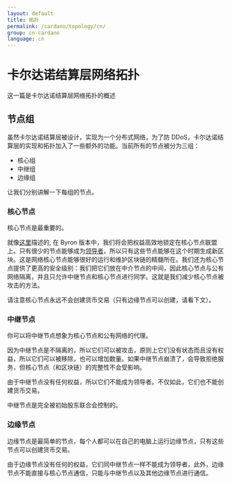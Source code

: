 ```yaml
---
layout: default
title: 拓扑
permalink: /cardano/topology/cn/
group: cn-cardano
language: cn
---
```

<!-- Reviewed at ba744590c89d8ffa6d6f0919ec11f52202a6d8f2 -->

# 卡尔达诺结算层网络拓扑

这一篇是卡尔达诺结算层网络拓扑的概述

## 节点组

虽然卡尔达诺结算层被设计，实现为一个分布式网络，为了防 DDoS，卡尔达诺结算层的实现和拓扑加入了一些额外的功能。当前所有的节点被分为三组：

* 核心组
* 中继组
* 边缘组


让我们分别讲解一下每组的节点。

### 核心节点

核心节点是最重要的。

就像[这里](/timeline/bootstrap/#stake-locking)描述的, 在 Byron 版本中，我们将会把权益高效地锁定在核心节点联盟上。只有很少的节点能够成为[领导者](/glossary/#slot-leader)，所以只有这些节点能够在这个时期生成新区块。这是网络核心节点能够很好的运行和维护区块链的精髓所在。我们还为核心节点提供了更高的安全级别：我们把它们放在中介节点的中间，因此核心节点与公有网络隔离，并且只允许中继节点和核心节点进行同学。这就是我们减少核心节点被攻击的方法。

请注意核心节点永远不会创建货币交易（只有边缘节点可以创建，请看下文）。

### 中继节点

你可以将中继节点想象为核心节点和公有网络的代理。

因为中继节点是不隔离的，所以它们可以被攻击，原则上它们没有状态而且没有权益，所以它们可以被移除，也可以增加数量。如果中继节点崩溃了，会导致拒绝服务，但核心节点（和区块链）的完整性不会受影响。

由于中继节点没有任何权益，所以它们不能成为领导者。不仅如此，它们也不能创建货币交易。

中继节点是完全被初始股东联合会控制的。

### 边缘节点

边缘节点是最简单的节点，每个人都可以在自己的电脑上运行边缘节点，只有这些节点可以创建货币交易。

由于边缘节点没有任何的权益，它们同中继节点一样不能成为领导者，此外，边缘节点不能直接与核心节点通信，只能与中继节点以及其他边缘节点进行通信。

